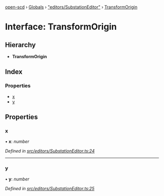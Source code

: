 [open-scd](../README.md) › [Globals](../globals.md) › ["editors/SubstationEditor"](../modules/_editors_substationeditor_.md) › [TransformOrigin](_editors_substationeditor_.transformorigin.md)

# Interface: TransformOrigin

## Hierarchy

* **TransformOrigin**

## Index

### Properties

* [x](_editors_substationeditor_.transformorigin.md#x)
* [y](_editors_substationeditor_.transformorigin.md#y)

## Properties

###  x

• **x**: *number*

*Defined in [src/editors/SubstationEditor.ts:24](https://github.com/openscd/open-scd/blob/32cb8f5/src/editors/SubstationEditor.ts#L24)*

___

###  y

• **y**: *number*

*Defined in [src/editors/SubstationEditor.ts:25](https://github.com/openscd/open-scd/blob/32cb8f5/src/editors/SubstationEditor.ts#L25)*
